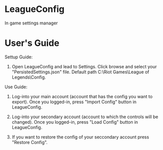 # LeagueConfig
In game settings manager

# User's Guide

Settup Guide: 

  1. Open LeagueConfig and lead to Settings. Click browse and select your "PersistedSettings.json" file. 
  Default path C:\Riot Games\League of Legends\Config.
 
 
Use Guide:

  1. Log-into your main account (account that has the config you want to export). Once you logged-in, press "Import Config" button in LeagueConfig.
  
  2. Log-into your secondary account (account to which the controls will be changed). Once you logged-in, press "Load Config" button in LeagueConfig.  
  
 3. If you want to restore the config of your seccondary account press "Restore Config".
